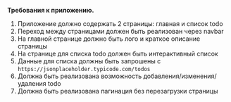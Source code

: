 **Требования к приложению.**

1. Приложение должно содержать 2 страницы: главная и список todo
2. Переход между страницами должен быть реализован через navbar
3. На главной странице должно быть лого и краткое описание страницы
4. На странице для списка todo должен быть интерактивный список
5. Данные для списка должны быть запрошены с `https://jsonplaceholder.typicode.com/todos`
6. Должна быть реализована возможность добавления/изменения/удаления todo
7. Должна быть реализована пагинация без перезагрузки страницы

